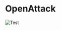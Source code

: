 # OpenAttack

![Test](https://github.com/Fanchao-Qi/TAADToolbox/workflows/Test/badge.svg?branch=master)
